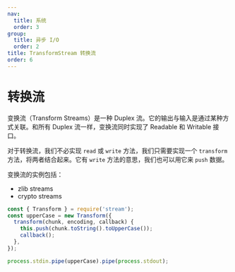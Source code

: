 ```yaml
---
nav:
  title: 系统
  order: 3
group:
  title: 异步 I/O
  order: 2
title: TransformStream 转换流
order: 6
---
```


# 转换流

变换流（Transform Streams）是一种 Duplex 流。它的输出与输入是通过某种方式关联。和所有 Duplex 流一样，变换流同时实现了 Readable 和 Writable 接口。

对于转换流，我们不必实现 `read` 或 `write` 方法，我们只需要实现一个 `transform` 方法，将两者结合起来。它有 `write` 方法的意思，我们也可以用它来 `push` 数据。

变换流的实例包括：

- zlib streams
- crypto streams

```js
const { Transform } = require('stream');
const upperCase = new Transform({
  transform(chunk, encoding, callback) {
    this.push(chunk.toString().toUpperCase());
    callback();
  },
});

process.stdin.pipe(upperCase).pipe(process.stdout);
```
